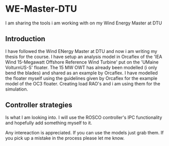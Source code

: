 # WE-Master-DTU
I am sharing the tools i am working with on my Wind Energy Master at DTU

## Introduction
I have followed the Wind ENergy Master at DTU and now i am writing my thesis for the course. I have setup an analysis model in Orcaflex of the 'IEA Wind 15-Megawatt Offshore Reference Wind Turbine' put on the 'UMaine VolturnUS-S' floater. The 15 MW OWT has already been modelled (i only bend the blades) and shared as an example by Orcaflex. I have modelled the floater myself using the guidelines given by Orcaflex for the example model of the OC3 floater. Creating load RAO's and i am using them for the simulation.

## Controller strategies
Is what I am looking into. I will use the ROSCO controller's IPC functionality and hopefully add something myself to it.

Any intereaction is appreciated. If you can use the models just grab them. If you pick up a mistake in the process please let me know.


